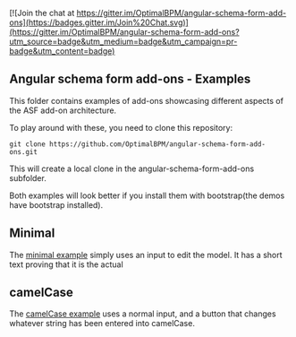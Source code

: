 [![Join the chat at https://gitter.im/OptimalBPM/angular-schema-form-add-ons](https://badges.gitter.im/Join%20Chat.svg)](https://gitter.im/OptimalBPM/angular-schema-form-add-ons?utm_source=badge&utm_medium=badge&utm_campaign=pr-badge&utm_content=badge)

## Angular schema form add-ons - Examples

This folder contains examples of add-ons showcasing different aspects of the ASF add-on architecture.

To play around with these, you need to clone this repository:
    
    git clone https://github.com/OptimalBPM/angular-schema-form-add-ons.git

This will create a local clone in the angular-schema-form-add-ons subfolder.

Both examples will look better if you install them with bootstrap(the demos have bootstrap installed).

## Minimal

The [minimal example](https://github.com/OptimalBPM/angular-schema-form-add-ons/tree/master/examples/minimal) simply 
uses an input to edit the model. It has a short text proving that it is the actual

## camelCase

The [camelCase example](https://github.com/OptimalBPM/angular-schema-form-add-ons/tree/master/examples/camelcase) uses 
a normal input, and a button that changes whatever string has been entered into camelCase.

